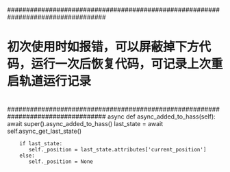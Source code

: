 ##################################################################################
#
#       初次使用时如报错，可以屏蔽掉下方代码，运行一次后恢复代码，可记录上次重启轨道运行记录    
#
##################################################################################
    async def async_added_to_hass(self):
        await super().async_added_to_hass()
        last_state = await self.async_get_last_state()
        
        if last_state:
           self._position = last_state.attributes['current_position']
        else:
           self._position = None
